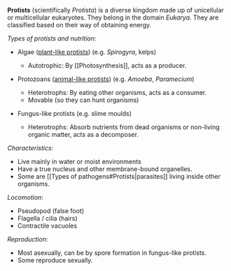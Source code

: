 **Protists** (scientifically *Protista*) is a diverse kingdom made up of <span class="hi-green">unicellular or multicellular eukaryotes</span>. They belong in the domain *Eukarya*. They are classified based on their way of obtaining energy.

*Types of protists and nutrition*:
- <span class="hi-blue">Algae</span> <span class="hi-green">(<u>plant-like protists</u>)</span> (e.g. *Spirogyra*, kelps)
	- <span class="hi-blue">Autotrophic</span>: By [[Photosynthesis]], acts as a producer.

- <span class="hi-blue">Protozoans</span> <span class="hi-green">(<u>animal-like protists</u>)</span> (e.g. *Amoeba*, *Paramecium*)
	- <span class="hi-blue">Heterotrophs</span>: By eating other organisms, acts as a consumer.
	- <span class="hi-green">Movable</span> (so they can hunt organisms)

- <span class="hi-blue">Fungus-like protists</span> (e.g. slime moulds)
	- <span class="hi-blue">Heterotrophs</span>: Absorb nutrients from dead organisms or non-living organic matter, acts as a decomposer.

*Characteristics*:
- Live mainly in water or moist environments
- Have a <span class="hi-green">true nucleus and other membrane-bound organelles</span>.
- Some are [[Types of pathogens#Protists|parasites]] living inside other organisms. 

*Locomotion*:
- Pseudopod (false foot)
- Flagella / cilia (hairs)
- Contractile vacuoles

*Reproduction*:
- Most <span class="hi-blue">asexually</span>, can be by spore formation in fungus-like protists.
- Some reproduce <span class="hi-blue">sexually</span>.
